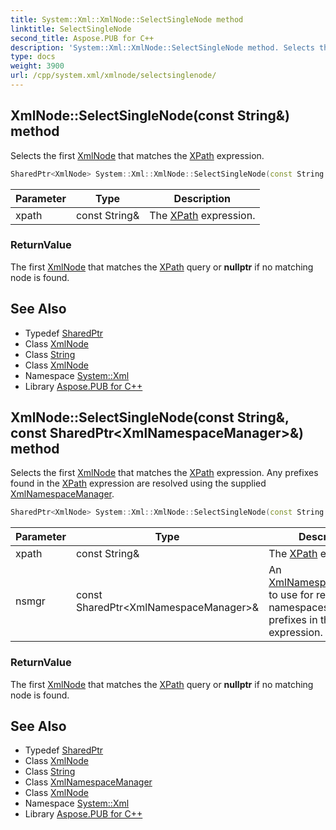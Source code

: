 ```yaml
---
title: System::Xml::XmlNode::SelectSingleNode method
linktitle: SelectSingleNode
second_title: Aspose.PUB for C++
description: 'System::Xml::XmlNode::SelectSingleNode method. Selects the first XmlNode that matches the XPath expression in C++.'
type: docs
weight: 3900
url: /cpp/system.xml/xmlnode/selectsinglenode/
---
```

## XmlNode::SelectSingleNode(const String\&) method


Selects the first [XmlNode](../) that matches the [XPath](../../../system.xml.xpath/) expression.

```cpp
SharedPtr<XmlNode> System::Xml::XmlNode::SelectSingleNode(const String &xpath)
```


| Parameter | Type | Description |
| --- | --- | --- |
| xpath | const String\& | The [XPath](../../../system.xml.xpath/) expression. |

### ReturnValue

The first [XmlNode](../) that matches the [XPath](../../../system.xml.xpath/) query or **nullptr** if no matching node is found.

## See Also

* Typedef [SharedPtr](../../../system/sharedptr/)
* Class [XmlNode](../)
* Class [String](../../../system/string/)
* Class [XmlNode](../)
* Namespace [System::Xml](../../)
* Library [Aspose.PUB for C++](../../../)
## XmlNode::SelectSingleNode(const String\&, const SharedPtr\<XmlNamespaceManager\>\&) method


Selects the first [XmlNode](../) that matches the [XPath](../../../system.xml.xpath/) expression. Any prefixes found in the [XPath](../../../system.xml.xpath/) expression are resolved using the supplied [XmlNamespaceManager](../../xmlnamespacemanager/).

```cpp
SharedPtr<XmlNode> System::Xml::XmlNode::SelectSingleNode(const String &xpath, const SharedPtr<XmlNamespaceManager> &nsmgr)
```


| Parameter | Type | Description |
| --- | --- | --- |
| xpath | const String\& | The [XPath](../../../system.xml.xpath/) expression. |
| nsmgr | const SharedPtr\<XmlNamespaceManager\>\& | An [XmlNamespaceManager](../../xmlnamespacemanager/) to use for resolving namespaces for prefixes in the [XPath](../../../system.xml.xpath/) expression. |

### ReturnValue

The first [XmlNode](../) that matches the [XPath](../../../system.xml.xpath/) query or **nullptr** if no matching node is found.

## See Also

* Typedef [SharedPtr](../../../system/sharedptr/)
* Class [XmlNode](../)
* Class [String](../../../system/string/)
* Class [XmlNamespaceManager](../../xmlnamespacemanager/)
* Class [XmlNode](../)
* Namespace [System::Xml](../../)
* Library [Aspose.PUB for C++](../../../)
